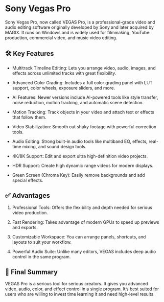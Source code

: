 # Sony Vegas Pro
Sony Vegas Pro, now called VEGAS Pro, is a professional-grade video and audio editing software originally developed by Sony and later acquired by MAGIX. It runs on Windows and is widely used for filmmaking, YouTube production, commercial video, and music video editing.

## 🛠️ Key Features
- Multitrack Timeline Editing: Lets you arrange video, audio, images, and effects across unlimited tracks with great flexibility.

- Advanced Color Grading: Includes a full color grading panel with LUT support, color wheels, exposure sliders, and more.

- AI Features: Newer versions include AI-powered tools like style transfer, noise reduction, motion tracking, and automatic scene detection.

- Motion Tracking: Track objects in your video and attach text or effects that follow them.

- Video Stabilization: Smooth out shaky footage with powerful correction tools.

- Audio Editing: Strong built-in audio tools like multiband EQ, effects, real-time mixing, and sound design tools.

- 4K/8K Support: Edit and export ultra high-definition video projects.

- HDR Support: Create high dynamic range videos for modern displays.

- Green Screen (Chroma Key): Easily remove backgrounds and add special effects.

## ✅ Advantages
1. Professional Tools: Offers the flexibility and depth needed for serious video production.

2. Fast Rendering: Takes advantage of modern GPUs to speed up previews and exports.

3. Customizable Workspace: You can arrange panels, shortcuts, and layouts to suit your workflow.

4. Powerful Audio Suite: Unlike many editors, VEGAS includes deep audio control in the same program.
## 🎯 Final Summary
VEGAS Pro is a serious tool for serious creators. It gives you advanced video, audio, color, and effect control in a single program. It’s best suited for users who are willing to invest time learning it and need high-level results.
